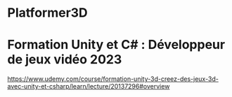 # Platformer3D
# Formation Unity et C# : Développeur de jeux vidéo 2023
https://www.udemy.com/course/formation-unity-3d-creez-des-jeux-3d-avec-unity-et-csharp/learn/lecture/20137296#overview
 
